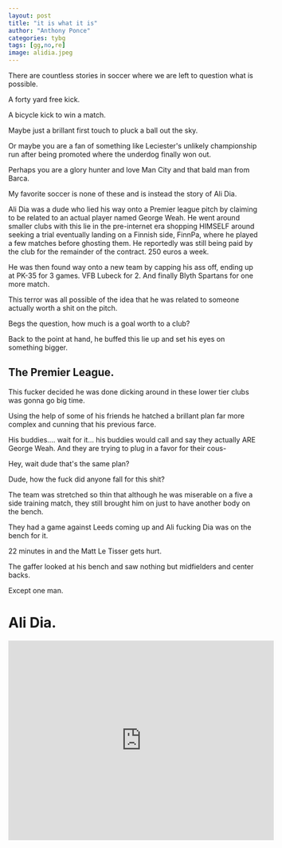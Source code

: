 ```yaml
---
layout: post
title: "it is what it is"
author: "Anthony Ponce"
categories: tybg
tags: [gg,no,re]
image: alidia.jpeg
---
```


There are countless stories in soccer where we are left to question what is possible.

A forty yard free kick.

A bicycle kick to win a match.

Maybe just a brillant first touch to pluck a ball out the sky.

Or maybe you are a fan of something like Leciester's unlikely championship run after being promoted where the underdog finally won out.

Perhaps you are a glory hunter and love Man City and that bald man from Barca.

My favorite soccer is none of these and is instead the story of Ali Dia.

Ali Dia was a dude who lied his way onto a Premier league pitch by claiming to be related to an actual player named George Weah. He went around smaller clubs with this lie in the pre-internet era shopping HIMSELF around seeking a trial eventually landing on a Finnish side, FinnPa, where he played a few matches before ghosting them. He reportedly was still being paid by the club for the remainder of the contract. 250 euros a week. 

He was then found way onto a new team by capping his ass off, ending up at PK-35 for 3 games. VFB Lubeck for 2. And finally Blyth Spartans for one more match. 

This terror was all possible of the idea that he was related to someone actually worth a shit on the pitch.

Begs the question, how much is a goal worth to a club?

Back to the point at hand, he buffed this lie up and set his eyes on something bigger.

## The Premier League.

This fucker decided he was done dicking around in these lower tier clubs was gonna go big time. 

Using the help of some of his friends he hatched a brillant plan far more complex and cunning that his previous farce. 

His buddies.... wait for it... his buddies would call and say they actually ARE George Weah. And they are trying to plug in a favor for their cous-

Hey, wait dude that's the same plan?

Dude, how the fuck did anyone fall for this shit?

The team was stretched so thin that although he was miserable on a five a side training match, they still brought him on just to have another body on the bench. 

They had a game against Leeds coming up and Ali fucking Dia was on the bench for it. 

22 minutes in and the Matt Le Tisser gets hurt. 

The gaffer looked at his bench and saw nothing but midfielders and center backs.

Except one man. 

# Ali Dia.

<iframe width="533" height="400" src="https://www.youtube.com/embed/cfX9gBmsWqg" title="Ali Dia - Sunday league player who got to the premier league (Southampton)" frameborder="0" allow="accelerometer; autoplay; clipboard-write; encrypted-media; gyroscope; picture-in-picture; web-share" allowfullscreen></iframe> 

